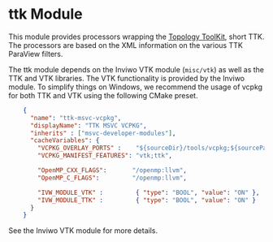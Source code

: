 # ttk Module

This module provides processors wrapping the [Topology ToolKit](https://topology-tool-kit.github.io/), short TTK. The processors are based on the XML information on the various TTK ParaView filters.

The ttk module depends on the Inviwo VTK module (`misc/vtk`) as well as the TTK and VTK libraries. The VTK functionality is provided by the Inviwo module. To simplify things on Windows, we recommend the usage of vcpkg for both TTK and VTK using the following CMake preset.

```json
    {
      "name": "ttk-msvc-vcpkg",
      "displayName": "TTK MSVC VCPKG",
      "inherits" : ["msvc-developer-modules"],
      "cacheVariables": {
        "VCPKG_OVERLAY_PORTS" :    "${sourceDir}/tools/vcpkg;${sourceParentDir}/modules/tools/vcpkg",
        "VCPKG_MANIFEST_FEATURES": "vtk;ttk",

        "OpenMP_CXX_FLAGS":       "/openmp:llvm",
        "OpenMP_C_FLAGS":         "/openmp:llvm",

        "IVW_MODULE_VTK" :         { "type": "BOOL", "value": "ON" },
        "IVW_MODULE_TTK" :         { "type": "BOOL", "value": "ON" }
      }
    }
```

See the Inviwo VTK module for more details.
